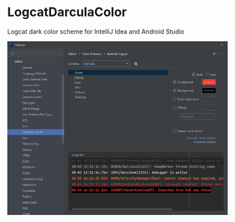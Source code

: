 # LogcatDarculaColor
Logcat dark color scheme for IntelliJ Idea and Android Studio

![Preview](https://github.com/fireb86/LogcatDarculaColor/blob/879ba4ea3b1fbca4f185d2c78d60b815570f5800/preview.png)

